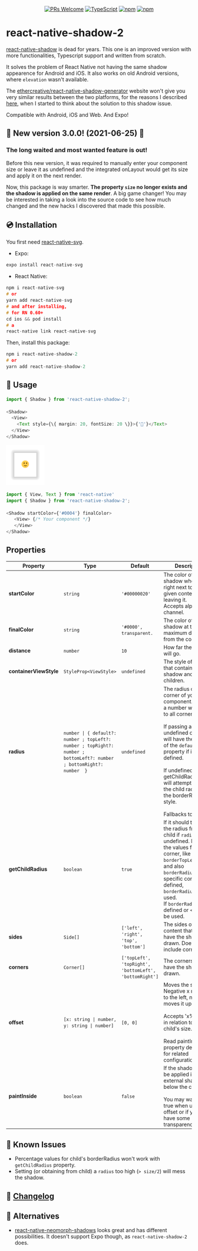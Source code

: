 <!--
  README generated with handlebars, typedoc-plugin-markdown and my
  temporary typedoc-plugin-markdown to table code.

  The README.hbs is in resources/README.hbs.

  DO NOT edit the README.md, but the README.hbs and then run `npm run readme`.
 -->


<div align="center">

[![PRs Welcome](https://img.shields.io/badge/PRs-welcome-brightgreen.svg?style=flat-square)](http://makeapullrequest.com)
[![TypeScript](https://badgen.net/npm/types/env-var)](http://www.typescriptlang.org/)
[![npm](https://img.shields.io/npm/v/react-native-shadow-2)](https://www.npmjs.com/package/react-native-shadow-2)
[![npm](https://img.shields.io/npm/dt/react-native-shadow-2)](https://www.npmjs.com/package/react-native-shadow-2)

</div>


# react-native-shadow-2

[react-native-shadow](https://github.com/879479119/react-native-shadow) is dead for years. This one is an improved version with more functionalities, Typescript support and written from scratch.

It solves the problem of React Native not having the same shadow appearence for Android and iOS. It also works on old Android versions, where `elevation` wasn't available.

The [ethercreative/react-native-shadow-generator](https://ethercreative.github.io/react-native-shadow-generator) website won't give you very similar results between the two platforms, for the reasons I described [here](https://github.com/ethercreative/react-native-shadow-generator/issues/2#issuecomment-738130722), when I started to think about the solution to this shadow issue.

Compatible with Android, iOS and Web. And Expo!


## 🥳 New version 3.0.0! (2021-06-25) 🥳

### The long waited and most wanted feature is out!

Before this new version, it was required to manually enter your component size or leave it as undefined and the integrated onLayout would get its size and apply it on the next render.

Now, this package is way smarter. **The property `size` no longer exists and the shadow is applied on the same render**. A big game changer! You may be interested in taking a look into the source code to see how much changed and the new hacks I discovered that made this possible.


## 💿 Installation

You first need [react-native-svg](https://github.com/react-native-svg/react-native-svg).

* Expo:

```C
expo install react-native-svg
```

* React Native:

```C
npm i react-native-svg
# or
yarn add react-native-svg
# and after installing,
# for RN 0.60+
cd ios && pod install
# a
react-native link react-native-svg
```

Then, install this package:

```C
npm i react-native-shadow-2
# or
yarn add react-native-shadow-2
```


## 📖 Usage


```ts
import { Shadow } from 'react-native-shadow-2';

<Shadow>
  <View>
    <Text style={\{ margin: 20, fontSize: 20 \}}>{'🙂'}</Text>
  </View>
</Shadow>
```

![Example 1](./resources/README/react-native-shadow-2-ex-1.png)

```ts
import { View, Text } from 'react-native'
import { Shadow } from 'react-native-shadow-2';

<Shadow startColor={'#0004'} finalColor>
   <View> {/* Your component */}
   </View>
</Shadow>
```

## Properties

| Property | Type | Default | Description
  | --- | --- | --- | ---
| **startColor** | `string` | `'#00000020'` | The color of the shadow when it's right next to the given content, leaving it.<br/>Accepts alpha channel.
| **finalColor** | `string` | `'#0000', transparent.` | The color of the shadow at the maximum distance from the content.
| **distance** | `number` | `10` | How far the shadow will go.
| **containerViewStyle** | `StyleProp<ViewStyle>` | `undefined` | The style of the view that contains the shadow and the children.
| **radius** | `number \| { default?: number ; topLeft?: number ; topRight?: number ; bottomLeft?: number ; bottomRight?: number  }` | `undefined` | The radius of each corner of your child component. Passing a number will apply it to all corners.<br/><br/>If passing an object, undefined corners will have the radius of the `default` property if it's defined.<br/><br/>If undefined and if getChildRadius, it will attempt to get the child radius from the borderRadius style.<br/><br/>Fallbacks to 0.
| **getChildRadius** | `boolean` | `true` | If it should try to get the radius from the child if `radius` prop is undefined. It will get the values for each<br/>corner, like `borderTopLeftRadius`, and also `borderRadius`. If a specific corner isn't defined, `borderRadius` value is used.<br/>If `borderRadius` isn't defined or < 0, 0 will be used.
| **sides** | `Side[]` | `['left', 'right', 'top', 'bottom']` | The sides of your content that will have the shadows drawn. Doesn't include corners.
| **corners** | `Corner[]` | `['topLeft', 'topRight', 'bottomLeft', 'bottomRight']` | The corners that will have the shadows drawn.
| **offset** | `[x: string \| number, y: string \| number]` | `[0, 0]` | Moves the shadow. Negative x moves it to the left, negative y moves it up.<br/><br/>Accepts 'x%' values, in relation to the child's size.<br/><br/>Read paintInside property description for related configuration.
| **paintInside** | `boolean` | `false` | If the shadow should be applied inside the external shadows, below the child.<br/><br/>You may want this as true when using offset or if your child have some transparency.



## 🐛 Known Issues

* Percentage values for child's borderRadius won't work with `getChildRadius` property.
* Setting (or obtaining from child) a `radius` too high (`> size/2`) will mess the shadow.

## 📰 [Changelog](./CHANGELOG.md)

## 🦉 Alternatives
* [react-native-neomorph-shadows](https://github.com/tokkozhin/react-native-neomorph-shadows) looks great and has different possibilities. It doesn't support Expo though, as `react-native-shadow-2` does.